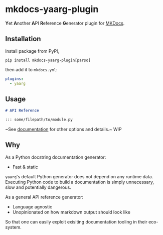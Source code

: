 # mkdocs-yaarg-plugin

**Y**et **A**nother **A**PI **R**eference **G**enerator plugin for [MKDocs](https://www.mkdocs.org/).

## Installation

Install package from PyPI,

```
pip install mkdocs-yaarg-plugin[parso]
```

then add it to `mkdocs.yml`:

```yaml
plugins:
  - yaarg
```

## Usage

```markdown
# API Reference

::: some/filepath/to/module.py
```

~See [documentation]() for other options and details.~ WIP

## Why

As a Python docstring documentation generator:

- Fast & static

`yaarg`'s default Python generator does not depend on any runtime data.
Executing Python code to build a documentation is simply unnecessary, slow and potentially dangerous.

As a general API reference generator:

- Language agnostic
- Unopinionated on how markdown output should look like

So that one can easily exploit exisiting documentation tooling in their eco-system.
